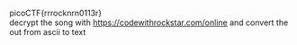 picoCTF{rrrocknrn0113r}
<br>decrypt the song with https://codewithrockstar.com/online and convert the out from ascii to text 

